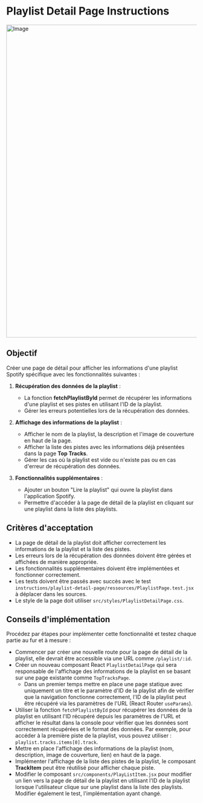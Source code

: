 # Playlist Detail Page Instructions

<img width="1382" height="827" alt="Image" src="https://github.com/user-attachments/assets/2ebe6778-9c2e-44af-8379-a6e746a39a4f" />

## Objectif

Créer une page de détail pour afficher les informations d'une playlist Spotify spécifique avec les fonctionnalités suivantes :

1. **Récupération des données de la playlist** :
   - La fonction **fetchPlaylistById** permet de récupérer les informations d'une playlist et ses pistes en utilisant l'ID de la playlist.
   - Gérer les erreurs potentielles lors de la récupération des données.

2. **Affichage des informations de la playlist** :
   - Afficher le nom de la playlist, la description et l'image de couverture en haut de la page.
   - Afficher la liste des pistes avec les informations déjà présentées dans la page **Top Tracks**.
   - Gérer les cas où la playlist est vide ou n'existe pas ou en cas d'erreur de récupération des données.

3. **Fonctionnalités supplémentaires** :
   - Ajouter un bouton "Lire la playlist" qui ouvre la playlist dans l'application Spotify.
   - Permettre d'accéder à la page de détail de la playlist en cliquant sur une playlist dans la liste des playlists.

## Critères d'acceptation
- La page de détail de la playlist doit afficher correctement les informations de la playlist et la liste des pistes.
- Les erreurs lors de la récupération des données doivent être gérées et affichées de manière appropriée.
- Les fonctionnalités supplémentaires doivent être implémentées et fonctionner correctement.
- Les tests doivent être passés avec succès avec le test `instructions/playlist-detail-page/ressources/PlaylistPage.test.jsx` à déplacer dans les sources.
- Le style de la page doit utiliser `src/styles/PlaylistDetailPage.css`.

## Conseils d'implémentation

Procédez par étapes pour implémenter cette fonctionnalité et testez chaque partie au fur et à mesure :
- Commencer par créer une nouvelle route pour la page de détail de la playlist, elle devrait être accessible via une URL comme `/playlist/:id`.
- Créer un nouveau composant React `PlaylistDetailPage` qui sera responsable de l'affichage des informations de la playlist en se basant sur une page existante comme `TopTracksPage`.
   - Dans un premier temps mettre en place une page statique avec uniquement un titre et le paramètre d'ID de la playlist afin de vérifier que la navigation fonctionne correctement, l'ID de la playlist peut être récupéré via les paramètres de l'URL (React Router `useParams`).
- Utiliser la fonction `fetchPlaylistById` pour récupérer les données de la playlist en utilisant l'ID récupéré depuis les paramètres de l'URL et afficher le résultat dans la console pour vérifier que les données sont correctement récupérées et le format des données. Par exemple, pour accéder à la première piste de la playlist, vous pouvez utiliser : `playlist.tracks.items[0].track`.
- Mettre en place l'affichage des informations de la playlist (nom, description, image de couverture, lien) en haut de la page.
- Implémenter l'affichage de la liste des pistes de la playlist, le composant **TrackItem** peut être réutilisé pour afficher chaque piste.
- Modifier le composant `src/components/PlayListItem.jsx` pour modifier un lien vers la page de détail de la playlist en utilisant l'ID de la playlist lorsque l'utilisateur clique sur une playlist dans la liste des playlists. Modifier également le test, l'implémentation ayant changé.
